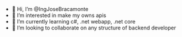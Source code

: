 - 👋 Hi, I’m @IngJoseBracamonte
- 👀 I’m interested in make my owns apis
- 🌱 I’m currently learning c#, .net webapp, .net core
- 💞️ I’m looking to collaborate on any structure of backend developer

<!---
IngJoseBracamonte/IngJoseBracamonte is a ✨ special ✨ repository because its `README.md` (this file) appears on your GitHub profile.
You can click the Preview link to take a look at your changes.
--->
